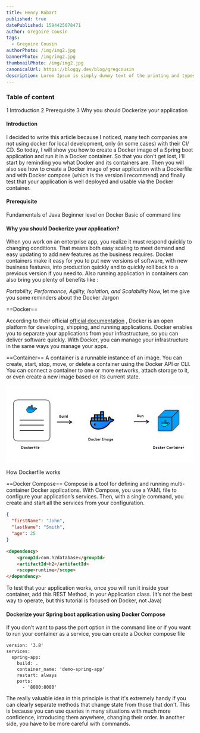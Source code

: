 ```yaml
---
title: Henry Robart
published: true
datePublished: 1594425078471
author: Gregoire Cousin
tags:
  - Gregoire Cousin
authorPhoto: /img/img2.jpg
bannerPhoto: /img/img2.jpg
thumbnailPhoto: /img/img2.jpg
canonicalUrl: https://bloggy.dev/blog/gregcousin
description: Lorem Ipsum is simply dummy text of the printing and typesetting industry. Lorem Ipsum has been the industry's standard dummy text ever since the 1500s, when an unknown printer took a galley of type and scrambled it to make a type specimen book.
---
```


### Table of content

1 Introduction
2 Prerequisite
3 Why you should Dockerize your application



#### Introduction
I decided to write this article because I noticed, many tech companies are not using docker for local development, only (in some cases) with their CI/ CD. So today, I will show you how to create a Docker image of a Spring boot application and run it in a Docker container.
So that you don't get lost, I'll start by reminding you what Docker and its containers are. Then you will also see how to create a Docker image of your application with a Dockerfile and with Docker compose (which is the version I recommend) and finally test that your application is well deployed and usable via the Docker container.

#### Prerequisite
Fundamentals of Java
Beginner level on Docker
Basic of command line

#### Why you should Dockerize your application?
When you work on an enterprise app, you realize it must respond quickly to changing conditions. That means both easy scaling to meet demand and easy updating to add new features as the business requires.
Docker containers make it easy for you to put new versions of software, with new business features, into production quickly and to quickly roll back to a previous version if you need to. Also running application in containers can also bring you plenty of benefits like : <br>

*Portability, Performance, Agility, Isolation, and Scalability*
Now, let me give you some reminders about the Docker Jargon

==Docker==

According to their official [official documentation](#heading-ids) , Docker is an open platform for developing, shipping, and running applications. Docker enables you to separate your applications from your infrastructure, so you can deliver software quickly. With Docker, you can manage your infrastructure in the same ways you manage your apps.

==Container==
A container is a runnable instance of an image. You can create, start, stop, move, or delete a container using the Docker API or CLI. You can connect a container to one or more networks, attach storage to it, or even create a new image based on its current state.

![The San Juan Mountains are beautiful!](/public/img/docgripcal.png "docker grapg")

How Dockerfile works

==Docker Compose==
Compose is a tool for defining and running multi-container Docker applications. With Compose, you use a YAML file to configure your application’s services. Then, with a single command, you create and start all the services from your configuration.

```json
{
  "firstName": "John",
  "lastName": "Smith",
  "age": 25
}
```

```html
<dependency>
	<groupId>com.h2database</groupId>
	<artifactId>h2</artifactId>
	<scope>runtime</scope>
</dependency>
```
To test that your application works, once you will run it inside your container, add this REST Method, in your Application class. (It’s not the best way to operate, but this tutorial is focused on Docker, not Java)


#### Dockerize your Spring boot application using Docker Compose

If you don’t want to pass the port option in the command line or if you want to run your container as a service, you can create a Docker compose file

```
version: '3.8'
services:
  spring-app:
    build: .
    container_name: 'demo-spring-app'
    restart: always
    ports:
      - '8080:8080'

```
The really valuable idea in this principle is that it's extremely handy if you can clearly separate methods that change state from those that don't. This is because you can use queries in many situations with much more confidence, introducing them anywhere, changing their order. In another side, you have to be more careful with commands.

